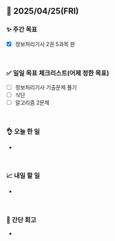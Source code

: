 ## 📅 2025/04/25(FRI)


### ✨ 주간 목표

- [x] 정보처리기사 2권 5과목 완

<br/>

### ✅ 일일 목표 체크리스트(어제 정한 목표)

- [ ] 정보처리기사 기출문제 풀기
- [ ] 식단
- [ ] 알고리즘 2문제

<br/>

### 👌 오늘 한 일

- 

<br/>

### 📈 내일 할 일

- 
  
<br/>

### 💭 간단 회고

- 
